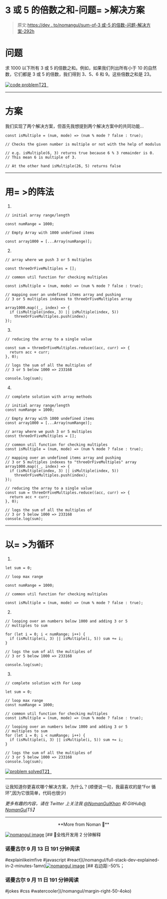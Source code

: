 # 3 或 5 的倍数之和-问题= >解决方案

> 原文:[https://dev . to/nomangul/sum-of-3 或-5 的倍数-问题-解决方案-292h](https://dev.to/nomangul/sum-of-3-or-5-multiples-problem-solution-292h)

# [](#problem)问题

求 1000 以下所有 3 或 5 的倍数之和。例如，如果我们列出所有小于 10 的自然数，它们都是 3 或 5 的倍数，我们得到 3、5、6 和 9。这些倍数之和是 23。

[![code problem](img/5f5f8d2b46b31147dc151181a092fd01.png)T2】](https://i.giphy.com/media/xT8qBsOjMOcdeGJIU8/giphy.gif)

* * *

# [](#solutions)方案

我们实现了两个解决方案，但首先我想提到两个解决方案中的共同功能...

```
const isMultiple = (num, mode) => (num % mode ? false : true);

// Checks the given number is multiple or not with the help of modulus

// e.g. isMultiple(6, 3) returns true because 6 % 3 remainder is 0.
// This mean 6 is multiple of 3.

// At the other hand isMultiple(26, 5) returns false 
```

* * *

# [](#with-gt-array-methods)用= >的阵法

1.

```
// initial array range/length

const numRange = 1000;

// Empty Array with 1000 undefined items

const array1000 = [...Array(numRange)]; 
```

2.

```
// array where we push 3 or 5 multiples

const threeOrFiveMultiples = [];

// common util function for checking multiples

const isMultiple = (num, mode) => (num % mode ? false : true);

// mapping over an undefined items array and pushing
// 3 or 5 multiples indexes to threeOrFiveMultiples array

array1000.map((_, index) => {
  if (isMultiple(index, 3) || isMultiple(index, 5))
    threeOrFiveMultiples.push(index);
}); 
```

3.

```
// reducing the array to a single value

const sum = threeOrFiveMultiples.reduce((acc, curr) => {
  return acc + curr;
}, 0);

// logs the sum of all the multiples of
// 3 or 5 below 1000 => 233168

console.log(sum); 
```

4.

```
// complete solution with array methods

// initial array range/length
const numRange = 1000;

// Empty Array with 1000 undefined items
const array1000 = [...Array(numRange)];

// array where we push 3 or 5 multiples
const threeOrFiveMultiples = [];

// common util function for checking multiples
const isMultiple = (num, mode) => (num % mode ? false : true);

// mapping over an undefined items array and pushing
// 3 or 5 multiples indexes to "threeOrFiveMultiples" array
array1000.map((_, index) => {
  if (isMultiple(index, 3) || isMultiple(index, 5))
    threeOrFiveMultiples.push(index);
});

// reducing the array to a single value
const sum = threeOrFiveMultiples.reduce((acc, curr) => {
  return acc + curr;
}, 0);

// logs the sum of all the multiples of
// 3 or 5 below 1000 => 233168
console.log(sum); 
```

* * *

# [](#with-gt-for-loop)以= >为循环

1.

```
let sum = 0;

// loop max range

const numRange = 1000;

// common util function for checking multiples

const isMultiple = (num, mode) => (num % mode ? false : true); 
```

2.

```
// looping over an numbers below 1000 and adding 3 or 5
// multiples to sum

for (let i = 0; i < numRange; i++) {
  if (isMultiple(i, 3) || isMultiple(i, 5)) sum += i;
}

// logs the sum of all the multiples of
// 3 or 5 below 1000 => 233168

console.log(sum); 
```

3.

```
// complete solution with For Loop

let sum = 0;

// loop max range
const numRange = 1000;

// common util function for checking multiples
const isMultiple = (num, mode) => (num % mode ? false : true);

// looping over an numbers below 1000 and adding 3 or 5
// multiples to sum
for (let i = 0; i < numRange; i++) {
  if (isMultiple(i, 3) || isMultiple(i, 5)) sum += i;
}

// logs the sum of all the multiples of
// 3 or 5 below 1000 => 233168
console.log(sum); 
```

[![problem solved](img/ef531fb686f3c3b6c9d6e65eec27b6a0.png)T2】](https://i.giphy.com/media/JozPUJqrzDjZRXCTI5/giphy.gif)

* * *

让我知道你更喜欢哪个解决方案，为什么？(顺便说一句，我最喜欢的是“For 循环”,因为它很简单，代码也很少)

*更多有趣的内容，请在 Twitter 上关注我 [@NomanGulKhan](https://twitter.com/NomanGulKhan) 和 GitHub[@ NomanGul](https://github.com/NomanGul)T5】*

* * *

<center>**More from Noman 🦄**</center>

[![nomangul image](img/e8d1b3da89f774b1d4b2e13ee9179b73.png)](/nomangul) [## 🧔全栈开发用 2 分钟解释

### 诺曼古尔 9 月 13 日 191 分钟阅读

#explainlikeimfive #javascript #react](/nomangul/full-stack-dev-explained-in-2-minutes-1amn)[![nomangul image](img/e8d1b3da89f774b1d4b2e13ee9179b73.png)](/nomangul) [## 右边距:-50%；

### 诺曼古尔 9 月 11 日 191 分钟阅读

#jokes #css #watercooler](/nomangul/margin-right-50-4oko)